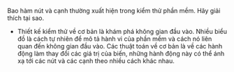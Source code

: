 ﻿Bao hàm nút và cạnh thường xuất hiện trong kiểm thử phần mềm. Hãy giải thích tại sao.

* Thiết kế kiểm thử về cơ bản là khám phá không gian đầu vào. Nhiều biểu đồ là cách tự nhiên để mô tả hành vi của phần mềm và cách nó liên quan đến không gian đầu vào. Các thuật toán về cơ bản là về các hành động làm thay đổi các giá trị của biến, những hành động này có thể ánh xạ tới các nút và các cạnh theo nhiều cách khác nhau.